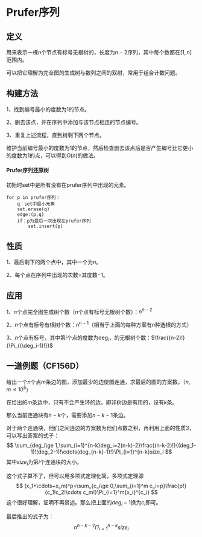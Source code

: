 # Prufer序列

## 定义

用来表示一棵$n$个节点有标号无根树的，长度为$n-2$序列，其中每个数都在$[1,n]$范围内。

可以把它理解为完全图的生成树与数列之间的双射，常用于组合计数问题。

## 构建方法

1、找到编号最小的度数为$1$的节点。

2、删去该点，并在序列中添加与该节点相连的节点编号。

3、重复上述流程，直到树剩下两个节点。

维护当前编号最小的度数为$1$的节点，然后检查删去该点后是否产生编号比它更小的度数为$1$的点，可以得到$O(n)$的做法。

#### Prufer序列还原树

初始时set中是所有没有在prufer序列中出现的元素。

```
for p in prufer序列：
	q：set中最小元素
	set.erase(q)
	edge:(p,q)
	if：p为最后一次出现在prufer序列
		set.insert(p)
```

## 性质

1、最后剩下的两个点中，其中一个为$n$。

2、每个点在序列中出现的次数$=$其度数$-1$。

## 应用

1、$n$个点完全图生成树个数（$n$个点有标号无根树个数）：$n^{n-2}$ 

2、$n$个点有标号有根树个数：$n^{n-1}$（相当于上面的每种方案有$n$种选根的方式）

3、$n$个点有标号，其中第$i$个点的度数为$\deg_i$，的无根树个数：$\frac{(n-2)!}{\Pi_{(\deg_i-1)!}}$

## 一道例题（CF156D）

给出一个$n$个点$m$​条边的图，添加最少的边使图连通，求最后的图的方案数。（$n,m\le 10^5$）

在给出的$m$条边中，只有不会产生环的边，即非树边是有用的，设有$k$条。

那么当前连通块有$n-k$个，需要添加$n-k-1$条边。

对于两个连通块，他们之间连边的方案数为他们点数之积，再利用上面的性质$3$，可以写出答案的式子：
$$
\sum_{deg_i\ge 1,\sum_{i=1}^{n-k}deg_i=2(n-k)-2}\frac{(n-k-2)!}{(deg_1-1)!(deg_2-1)!\cdots(deg_{n-k}-1)!}\Pi_{i=1}^{n-k}size_i
$$
其中$size_i$为第$i$个连通块的大小。

这个式子算不了，但可以用多项式定理化简，多项式定理即
$$
(x_1+\cdots+x_m)^p=\sum_{c_i\ge 0,\sum_{i=1}^m c_i=p}\frac{p!}{c_1!c_2!\cdots c_m!}\Pi_{i=1}^m{x_i}^{c_i}
$$
这个很好理解，证明不再赘述。那么把上面的$deg_i-1$换为$c_i$即可。

最后推出的式子为：
$$
n^{n-k-2}\Pi_{i=1}^{n-k}size_i
$$
